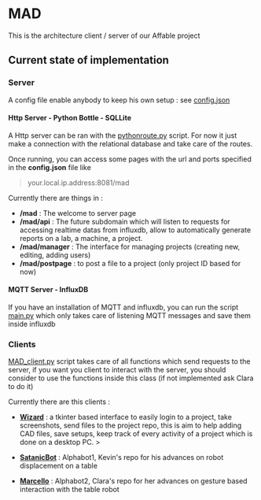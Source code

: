 # MAD 
This is the architecture client / server of our Affable project

## Current state of implementation

### Server 

A config file enable anybody to keep his own setup : see [config.json](config.json)

#### Http Server - Python Bottle - SQLLite
A Http server can be ran with the [pythonroute.py](server/pythonroute.py) script.
For now it just make a connection with the relational database and take care of the routes.

Once running, you can access some pages with the url and ports specified in the **config.json** file like 
> your.local.ip.address:8081/mad

Currently there are things in : 
- **/mad** : The welcome to server page
- **/mad/api** : The future subdomain which will listen to requests for accessing realtime datas from influxdb, allow to automatically generate reports on a lab, a machine, a project.
- **/mad/manager** : The interface for managing projects (creating new, editing, adding users)
- **/mad/postpage** : to post a file to a project (only project ID based for now)

#### MQTT Server - InfluxDB
If you have an installation of MQTT and influxdb, you can run the script [main.py](server/main.py) which only takes care of listening MQTT messages and save them inside influxdb

### Clients
[MAD_client.py](clients/MAD_client.py) script takes care of all functions which send requests to the server, if you want you client to interact with the server, you should consider to use the functions inside this class (if not implemented ask Clara to do it)

Currently there are this clients : 
- **[Wizard](clients/Wizard)** : a tkinter based interface to easily login to a project, take screenshots, send files to the project repo, this is aim to help adding CAD files, save setups, keep track of every activity of a project which is done on a desktop PC. >

- **[SatanicBot](clients/SatanicBot)** : Alphabot1, Kevin's repo for his advances on robot displacement on a table

- **[Marcello](clients/Marcello)** : Alphabot2, Clara's repo for her advances on gesture based interaction with the table robot